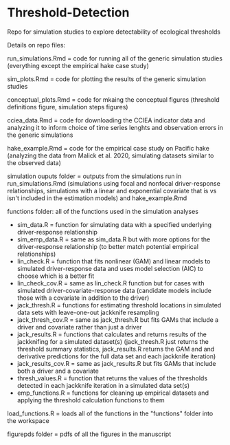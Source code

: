 # Threshold-Detection
Repo for simulation studies to explore detectability of ecological thresholds

Details on repo files:

run_simulations.Rmd = code for running all of the generic simulation studies (everything except the empirical hake case study)

sim_plots.Rmd = code for plotting the results of the generic simulation studies

conceptual_plots.Rmd = code for mkaing the conceptual figures (threshold definitions figure, simulation steps figures)

cciea_data.Rmd = code for downloading the CCIEA indicator data and analyzing it to inform choice of time series lenghts and observation errors in the generic simulations

hake_example.Rmd = code for the empirical case study on Pacific hake (analyzing the data from Malick et al. 2020, simulating datasets similar to the observed data)

simulation ouputs folder = outputs from the simulations run in run_simulations.Rmd (simulations using focal and nonfocal driver-response relationships, simulations with a linear and exponential covariate that is vs isn't included in the estimation models) and hake_example.Rmd

functions folder: all of the functions used in the simulation analyses
- sim_data.R = function for simulating data with a specified underlying driver-response relationship
- sim_emp_data.R = same as sim_data.R but with more options for the driver-response relationship (to better match potential empirical relationships)
- lin_check.R = function that fits nonlinear (GAM) and linear models to simulated driver-response data and uses model selection (AIC) to choose which is a better fit
- lin_check_cov.R = same as lin_check.R function but for cases with simulated driver-covariate-response data (candidate models include those with a covariate in addition 
  to the driver)
- jack_thresh.R = functions for estimating threshold locations in simulated data sets with leave-one-out jackknife resampling
- jack_thresh_cov.R = same as jack_thresh.R but fits GAMs that include a driver and covariate rather than just a driver
- jack_results.R = functions that calculates and returns results of the jackknifing for a simulated dataset(s) (jack_thresh.R just returns the threshold summary statistics, 
  jack_results.R returns the GAM and and derivative predictions for the full data set and each jackknife iteration)
- jack_results_cov.R = same as jack_results.R but fits GAMs that include both a driver and a covariate
- thresh_values.R = function that returns the values of the thresholds detected in each jackknife iteration in a simulated data set(s)
- emp_functions.R = functions for cleaning up empirical datasets and applying the threshold calculation functions to them

load_functions.R = loads all of the functions in the "functions" folder into the workspace

figurepds folder = pdfs of all the figures in the manuscript
